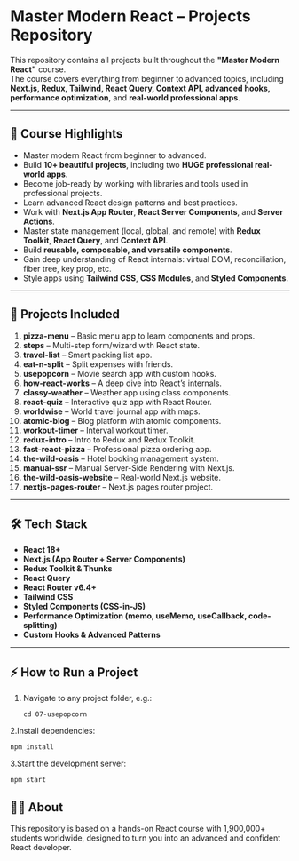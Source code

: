 # Master Modern React – Projects Repository

This repository contains all projects built throughout the **"Master Modern React"** course.  
The course covers everything from beginner to advanced topics, including **Next.js, Redux, Tailwind, React Query, Context API, advanced hooks, performance optimization**, and **real-world professional apps**.

---

## 🚀 **Course Highlights**
- Master modern React from beginner to advanced.
- Build **10+ beautiful projects**, including two **HUGE professional real-world apps**.
- Become job-ready by working with libraries and tools used in professional projects.
- Learn advanced React design patterns and best practices.
- Work with **Next.js App Router**, **React Server Components**, and **Server Actions**.
- Master state management (local, global, and remote) with **Redux Toolkit**, **React Query**, and **Context API**.
- Build **reusable, composable, and versatile components**.
- Gain deep understanding of React internals: virtual DOM, reconciliation, fiber tree, key prop, etc.
- Style apps using **Tailwind CSS**, **CSS Modules**, and **Styled Components**.

---

## 📂 **Projects Included**

01. **pizza-menu** – Basic menu app to learn components and props.  
02. **steps** – Multi-step form/wizard with React state.  
03. **travel-list** – Smart packing list app.  
04. **eat-n-split** – Split expenses with friends.  
05. **usepopcorn** – Movie search app with custom hooks.  
06. **how-react-works** – A deep dive into React’s internals.  
07. **classy-weather** – Weather app using class components.  
08. **react-quiz** – Interactive quiz app with React Router.  
09. **worldwise** – World travel journal app with maps.  
10. **atomic-blog** – Blog platform with atomic components.  
11. **workout-timer** – Interval workout timer.  
12. **redux-intro** – Intro to Redux and Redux Toolkit.  
13. **fast-react-pizza** – Professional pizza ordering app.  
14. **the-wild-oasis** – Hotel booking management system.  
15. **manual-ssr** – Manual Server-Side Rendering with Next.js.  
16. **the-wild-oasis-website** – Real-world Next.js website.  
17. **nextjs-pages-router** – Next.js pages router project.

---

## 🛠 **Tech Stack**
- **React 18+**  
- **Next.js (App Router + Server Components)**  
- **Redux Toolkit & Thunks**  
- **React Query**  
- **React Router v6.4+**  
- **Tailwind CSS**  
- **Styled Components (CSS-in-JS)**  
- **Performance Optimization (memo, useMemo, useCallback, code-splitting)**  
- **Custom Hooks & Advanced Patterns**

---

## ⚡ **How to Run a Project**
1. Navigate to any project folder, e.g.:

   ```cd 07-usepopcorn```


2.Install dependencies:
```
npm install
```

3.Start the development server:
```
npm start
```
   
## 👨‍💻 About
This repository is based on a hands-on React course with 1,900,000+ students worldwide, designed to turn you into an advanced and confident React developer.
